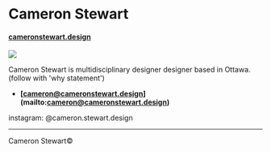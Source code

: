# Cameron Stewart

#### [cameronstewart.design](https://cameronstewart.design)

![](photo.jpg)

Cameron Stewart is multidisciplinary designer designer based in Ottawa.(follow with 'why statement')

- **[cameron@cameronstewart.design] (mailto:cameron@cameronstewart.design)**

instagram: @cameron.stewart.design

---

Cameron Stewart©
